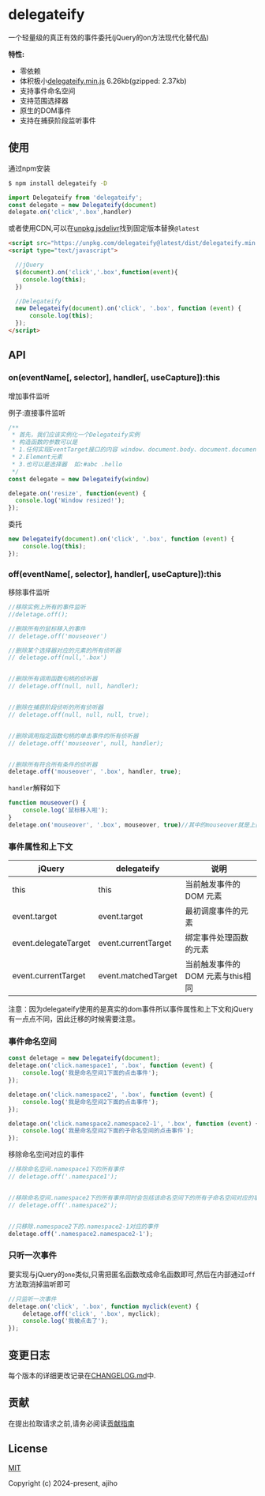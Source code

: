 # delegateify 

一个轻量级的真正有效的事件委托(jQuery的on方法现代化替代品)


**特性:**

- 零依赖
- 体积极小[delegateify.min.js](https://unpkg.com/delegateify@latest/dist/delegateify.min.js) 6.26kb(gzipped: 2.37kb)
- 支持事件命名空间
- 支持范围选择器
- 原生的DOM事件
- 支持在捕获阶段监听事件


## 使用

通过npm安装

```bash
$ npm install delegateify -D
```

```js
import Delegateify from 'delegateify';
const delegate = new Delegateify(document)
delegate.on('click','.box',handler)
```

或者使用CDN,可以在[unpkg](https://unpkg.com/delegateify@latest/dist/),[jsdelivr](https://cdn.jsdelivr.net/npm/delegateify@latest/dist/)找到固定版本替换`@latest`

```html
<script src="https://unpkg.com/delegateify@latest/dist/delegateify.min.js"></script>
<script type="text/javascript">

  //jQuery
  $(document).on('click','.box',function(event){
    console.log(this);
  })

  //Delegateify
  new Delegateify(document).on('click', '.box', function (event) {
      console.log(this);
  });
</script>
```



## API

### on(eventName[, selector], handler[, useCapture]):this

增加事件监听


例子:直接事件监听
```js
/**
 * 首先，我们应该实例化一个Delegateify实例
 * 构造函数的参数可以是
 * 1.任何实现EventTarget接口的内容 window、document.body、document.documentElement
 * 2.Element元素
 * 3.也可以是选择器  如:#abc .hello
 */
const delegate = new Delegateify(window)

delegate.on('resize', function(event) {
  console.log('Window resized!');
});
```


委托
```js
new Delegateify(document).on('click', '.box', function (event) {
    console.log(this);
});
```


### off(eventName[, selector], handler[, useCapture]):this

移除事件监听

```js
//移除实例上所有的事件监听
//deletage.off();

//删除所有的鼠标移入的事件
// deletage.off('mouseover')

//删除某个选择器对应的元素的所有侦听器
// deletage.off(null,'.box')


//删除所有调用函数句柄的侦听器
// deletage.off(null, null, handler);


//删除在捕获阶段侦听的所有侦听器
// deletage.off(null, null, null, true);


//删除调用指定函数句柄的单击事件的所有侦听器
// deletage.off('mouseover', null, handler);


//删除所有符合所有条件的侦听器
deletage.off('mouseover', '.box', handler, true);

```

`handler`解释如下

```js
function mouseover() {
    console.log('鼠标移入啦');
}
deletage.on('mouseover', '.box', mouseover, true)//其中的mouseover就是上面定义的函数名也就是handler
```


### 事件属性和上下文

| jQuery | delegateify |说明|
|--|--|--|
| this | this  |当前触发事件的 DOM 元素|
| event.target| event.target|最初调度事件的元素|
| event.delegateTarget| event.currentTarget|绑定事件处理函数的元素|
| event.currentTarget | event.matchedTarget |当前触发事件的 DOM 元素与this相同|


注意：因为delegateify使用的是真实的dom事件所以事件属性和上下文和jQuery有一点点不同，因此迁移的时候需要注意。



### 事件命名空间

```js
const deletage = new Delegateify(document);
deletage.on('click.namespace1', '.box', function (event) {
    console.log('我是命名空间1下面的点击事件');
});

deletage.on('click.namespace2', '.box', function (event) {
    console.log('我是命名空间2下面的点击事件');
});

deletage.on('click.namespace2.namespace2-1', '.box', function (event) {
    console.log('我是命名空间2下面的子命名空间的点击事件');
});

```

移除命名空间对应的事件

```js
//移除命名空间.namespace1下的所有事件
// deletage.off('.namespace1');


//移除命名空间.namespace2下的所有事件同时会包括该命名空间下的所有子命名空间对应的事件
// deletage.off('.namespace2');


//只移除.namespace2下的.namespace2-1对应的事件
deletage.off('.namespace2.namespace2-1');
```


### 只听一次事件

要实现与jQuery的`one`类似,只需把匿名函数改成命名函数即可,然后在内部通过`off`方法取消掉监听即可

```js
//只监听一次事件
deletage.on('click', '.box', function myclick(event) {
    deletage.off('click', '.box', myclick);
    console.log('我被点击了');
});
```



## 变更日志

每个版本的详细更改记录在[CHANGELOG.md](https://github.com/ajiho/delegateify/blob/main/CHANGELOG.md)中.


## 贡献

在提出拉取请求之前,请务必阅读[贡献指南](https://github.com/ajiho/delegateify/blob/main/.github/CONTRIBUTING.md)


## License

[MIT](https://github.com/ajiho/delegateify/blob/master/LICENSE)

Copyright (c) 2024-present, ajiho









  


